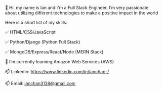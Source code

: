 👋 Hi, my name is Ian and I'm a Full Stack Engineer. I’m very passionate about utilizing different technologies to make a positive impact in the world
 
 Here is a short list of my skills:
 
✅ HTML/CSS/JavaScript

✅ Python/Django (Python Full Stack)

✅ MongoDB/Express/React/Node (MERN Stack)
 
 🌱 I’m currently learning Amazon Web Services (AWS)
 
 📫 Linkedin: https://www.linkedin.com/in/ianchan-/ 
 
 📫 Email: ianchan3138@gmail.com

<!---
ianchan3/ianchan3 is a ✨ special ✨ repository because its `README.md` (this file) appears on your GitHub profile.
You can click the Preview link to take a look at your changes.
--->
